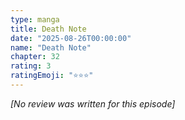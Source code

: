```yaml
---
type: manga
title: Death Note
date: "2025-08-26T00:00:00"
name: "Death Note"
chapter: 32
rating: 3
ratingEmoji: "⭐️⭐️⭐️"
---
```


_[No review was written for this episode]_